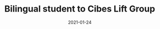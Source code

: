 ---
title: 'Bilingual student to Cibes Lift Group'
contact: 'Namn Efternamn' 
date: '2021-01-24'
id: 3400000
city: 'Gävle'
scope: 'Deltid, 8-17'
type: 'Temporary'
category: 'Administrator'
startDate: 'June'
subHeader: 'Cibes Lift Group is now recruiting to their global organization to help with a new project! This gives you as a student a great opportunity over the summer to gain experience with an innovative and fast-growing company. With an eye for analytics and interest in administrative duties, this is the perfect summer job for bilingual students!'
aboutPosition: 'In this position, you will assist in compiling financial data in a CRM-system during a time period of five weeks, with a possibility of continuing in the fall. Your job duties will consist mainly of gathering financial and market data, as well as compiling them in Microsoft Excel and a CRM-system. For the right candidate there will be an option to participate in a secondary phase of the project this fall, where researched companies are to be contacted.
This includes a lot of administrative duties and freedom within responsibility. You will be able to work from home, with weekly check ups directly with the company CFO. Starting with an introduction, you will quickly be able to be self-reliant. With the opportunity to work from home, you will be able to plan out your day freely in a way that suits you the best.'
tasks: 'For this position, we are looking for somebody who has upper secondary level knowledge of profit and loss, as well as balance-sheets, with an eye for analytics. This can be from either high school, previous experiences or an ongoing studies at a university level.'
extraInfo: 'Work extent: Part-time with a flexible schedule, as well as 4 days a week during a time period of 5 weeks during the summer'
---